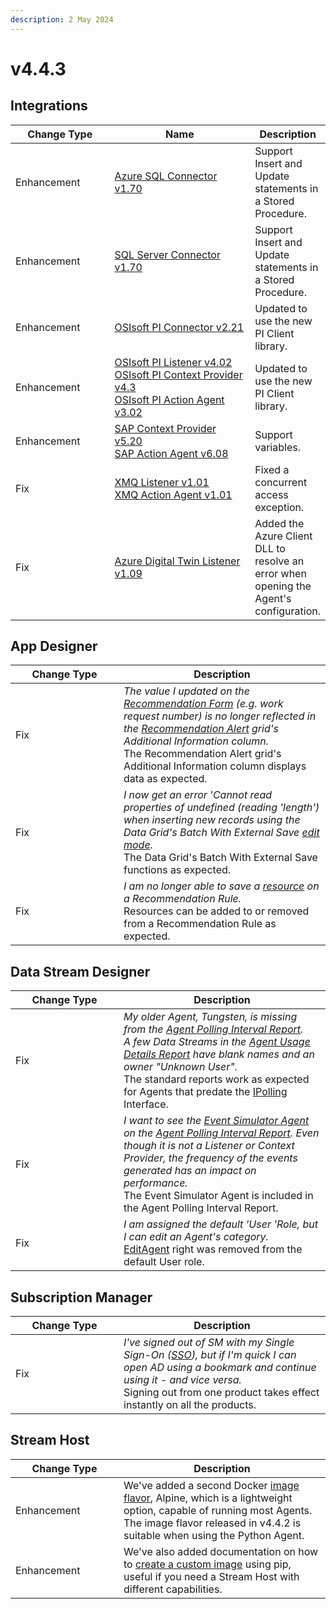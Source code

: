 ```yaml
---
description: 2 May 2024
---
```


# v4.4.3

## Integrations

<table><thead><tr><th width="155">Change Type</th><th width="250">Name</th><th>Description</th></tr></thead><tbody><tr><td>Enhancement</td><td><a href="https://xmpro.gitbook.io/azure-sql-connector#v1.70-26-apr-2024">Azure SQL Connector v1.70</a></td><td>Support Insert and Update statements in a Stored Procedure.</td></tr><tr><td>Enhancement</td><td><a href="https://xmpro.gitbook.io/sql-server-connector#v1.70-01-april-2024">SQL Server Connector v1.70</a></td><td>Support Insert and Update statements in a Stored Procedure.</td></tr><tr><td>Enhancement</td><td><a href="https://xmpro.gitbook.io/osisoft-pi-connector#v2.21-01-may-2024">OSIsoft PI Connector v2.21</a></td><td>Updated to use the new PI Client library.</td></tr><tr><td>Enhancement</td><td><a href="https://xmpro.gitbook.io/osisoft-pi#current-version">OSIsoft PI Listener v4.02<br>OSIsoft PI Context Provider v4.3<br>OSIsoft PI Action Agent v3.02</a></td><td>Updated to use the new PI Client library.</td></tr><tr><td>Enhancement</td><td><a href="https://xmpro.gitbook.io/sap">SAP Context Provider v5.20<br>SAP Action Agent v6.08</a></td><td>Support variables.</td></tr><tr><td>Fix</td><td><a href="https://xmpro.gitbook.io/xmq#v1.01-08-apr-2024">XMQ Listener v1.01<br>XMQ Action Agent v1.01</a></td><td>Fixed a concurrent access exception.</td></tr><tr><td>Fix</td><td><a href="https://xmpro.gitbook.io/azure-digital-twin">Azure Digital Twin Listener v1.09</a></td><td>Added the Azure Client DLL to resolve an error when opening the Agent's configuration.</td></tr></tbody></table>

## App Designer

<table><thead><tr><th width="157">Change Type</th><th>Description</th></tr></thead><tbody><tr><td>Fix</td><td><em>The value I updated on the</em> <a href="../concepts/recommendation/form.md"><em>Recommendation Form</em></a> <em>(e.g. work request number) is no longer reflected in the</em> <a href="../concepts/recommendation/recommendation-alert.md"><em>Recommendation Alert</em></a> <em>grid's Additional Information column.</em><br>The Recommendation Alert grid's Additional Information column displays data as expected.</td></tr><tr><td>Fix</td><td><em>I now get an error 'Cannot read properties of undefined (reading 'length') when inserting new records using the Data Grid's Batch With External Save</em> <a href="../blocks-toolbox/basic/data-grid.md#edit-mode"><em>edit mode</em></a><em>.</em><br>The Data Grid's Batch With External Save functions as expected. </td></tr><tr><td>Fix</td><td><em>I am no longer able to save a</em> <a href="../concepts/recommendation/rule.md#resources"><em>resource</em></a> <em>on a Recommendation Rule.</em><br>Resources can be added to or removed from a Recommendation Rule as expected.</td></tr></tbody></table>

## Data Stream Designer

<table><thead><tr><th width="157">Change Type</th><th>Description</th></tr></thead><tbody><tr><td>Fix</td><td><em>My older Agent, Tungsten, is missing from the</em> <a href="../how-tos/manage-site-settings.md#agent-polling-interval-report"><em>Agent Polling Interval Report</em></a><em>.</em><br><em>A few Data Streams in the</em> <a href="../how-tos/manage-site-settings.md#agent-usage-details-report"><em>Agent Usage Details Report</em></a> <em>have blank names and an owner "Unknown User".</em> <br>The standard reports work as expected for Agents that predate the <a href="../how-tos/agents/building-agents.md#ipolling-agent">IPolling</a> Interface.</td></tr><tr><td>Fix</td><td><em>I want to see the</em> <a href="https://xmpro.gitbook.io/event-simulator"><em>Event Simulator Agent</em></a> <em>on the</em> <a href="../how-tos/manage-site-settings.md#agent-polling-interval-report"><em>Agent Polling Interval Report</em></a><em>. Even though it is not a Listener or Context Provider, the frequency of the events generated has an impact on performance.</em><br>The Event Simulator Agent is included in the Agent Polling Interval Report.</td></tr><tr><td>Fix</td><td><em>I am assigned the default 'User 'Role, but I can edit an Agent's category.</em><br><a href="../administration/subscriptions-admin/manage-user-access.md#data-stream-designer-rights-and-roles">EditAgent</a> right was removed from the default User role.</td></tr></tbody></table>

## Subscription Manager

<table><thead><tr><th width="157">Change Type</th><th>Description</th></tr></thead><tbody><tr><td>Fix</td><td><em>I've signed out of SM with my Single Sign-On (</em><a href="../installation/3.-complete-installation/configure-sso-optional/"><em>SSO</em></a><em>), but if I'm quick I can open AD using a bookmark and continue using it - and vice versa.</em><br>Signing out from one product takes effect instantly on all the products.</td></tr></tbody></table>

## Stream Host

<table><thead><tr><th width="157">Change Type</th><th>Description</th></tr></thead><tbody><tr><td>Enhancement</td><td>We've added a second Docker <a href="../installation/3.-complete-installation/install-stream-host/docker.md#image-flavors">image flavor</a>, Alpine, which is a lightweight option, capable of running most Agents. The image flavor released in v4.4.2 is suitable when using the Python Agent.</td></tr><tr><td>Enhancement</td><td>We've also added documentation on how to <a href="../installation/3.-complete-installation/install-stream-host/docker.md#creating-a-custom-image">create a custom image</a> using pip, useful if you need a Stream Host with different capabilities.  </td></tr></tbody></table>
